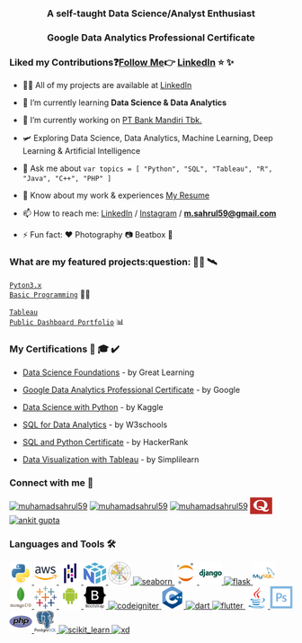 <h3 align="center">A self-taught Data Science/Analyst Enthusiast</h3>
<h3 align="center"> Google Data Analytics Professional Certificate</h3>

### Liked my Contributions:question:[Follow Me](https://github.com/muhamadsahrul59/):point_right: [LinkedIn](https://www.linkedin.com/in/sahrul59) :star: :sparkles:

- 👨‍💻 All of my projects are available at [LinkedIn](https://www.linkedin.com/in/sahrul59) 

- 🌱 I’m currently learning **Data Science & Data Analytics**

- 🔭 I’m currently working on [PT Bank Mandiri Tbk.](https://bankmandiri.co.id/) 

- 🛩️ Exploring Data Science, Data Analytics, Machine Learning, Deep Learning & Artificial Intelligence 

- 💬 Ask me about ``` var topics = [ "Python", "SQL", "Tableau", "R", "Java", "C++", "PHP" ] ```

- 📄 Know about my work & experiences [My Resume](https://www.linkedin.com/in/sahrul59)

- 📫 How to reach me: [LinkedIn](https://www.linkedin.com/in/sahrul59) / [Instagram](https://www.instagram.com/sahrullss) / **m.sahrul59@gmail.com**

- ⚡ Fun fact: :hearts: Photography :camera:  Beatbox :microphone: 

<h3 align="left">What are my featured projects:question: 👨‍💻 🛰️</h3>

<code>[Pyton3.x Basic Programming](https://github.com/muhamadsahrul59/Python3.x_Basic_Programming)</code> 👨‍💻 

<code>[Tableau Public Dashboard Portfolio](https://public.tableau.com/app/profile/muhamad.sahrul)</code> 📊

<h3 align="left">My Certifications 📜 🎓 ✔️</h3>

- [Data Science Foundations](https://olympus1.mygreatlearning.com/course_certificate/HOBNRYZJ) - by Great Learning

- [Google Data Analytics Professional Certificate](https://www.credly.com/badges/d2e30cc0-ed5e-4b8b-a23f-2079eb853740/linked_in_profile) - by Google

- [Data Science with Python](https://www.kaggle.com/learn/certification/sahrul59/python) - by Kaggle

- [SQL for Data Analytics](https://www.w3profile.com/sahrul59) - by W3schools

- [SQL and Python Certificate](https://www.hackerrank.com/sahrul59) - by HackerRank

- [Data Visualization with Tableau](https://simpli-web.app.link/e/nVEkRMLUfxb) - by Simplilearn
 
<h3 align="left">Connect with me 🔗</h3>

<p align="left">

<a href="https://www.linkedin.com/in/sahrul59" target="blank"><img align="center" src="https://raw.githubusercontent.com/rahuldkjain/github-profile-readme-generator/master/src/images/icons/Social/linked-in-alt.svg" alt="muhamadsahrul59" height="30" width="40" /></a>
<a href="https://www.instagram.com/sahrullss_" target="blank"><img align="center" src="https://raw.githubusercontent.com/rahuldkjain/github-profile-readme-generator/master/src/images/icons/Social/instagram.svg" alt="muhamadsahrul59" height="30" width="40" /></a>
<a href="https://www.kaggle.com/sahrul59" target="blank"><img align="center" src="https://raw.githubusercontent.com/rahuldkjain/github-profile-readme-generator/master/src/images/icons/Social/kaggle.svg" alt="muhamadsahrul59" height="30" width="40" /></a>
<a href="https://www.quora.com/profile/Ankit-Gupta-1154" target="blank"><img align="center" src="https://raw.githubusercontent.com/mrankitgupta/mrankitgupta/9a416e5bb1093b13204a0e47d7f7fb3af2c39028/quora-logo-2439.svg" alt="Ankit-Gupta-1154" height="30" width="40" /></a>
<a href="https://www.youtube.com/channel/UCm_krXJhDSLE_Nmo-Y_7-Sg" target="blank"><img align="center" src="https://raw.githubusercontent.com/rahuldkjain/github-profile-readme-generator/master/src/images/icons/Social/youtube.svg" alt="ankit gupta" height="30" width="40" /></a>
</p>

<h3 align="left">Languages and Tools 🛠️ </h3>
<p align="left"> 
<a href="https://www.python.org" target="_blank"> <img src="https://raw.githubusercontent.com/devicons/devicon/master/icons/python/python-original.svg" alt="python" width="40" height="40"/> </a>
<a href="https://aws.amazon.com" target="_blank" rel="noreferrer"> <img src="https://raw.githubusercontent.com/devicons/devicon/master/icons/amazonwebservices/amazonwebservices-original-wordmark.svg" alt="aws" width="40" height="40"/> </a> 
<a href="https://pandas.pydata.org/" target="_blank" rel="noreferrer"> <img src="https://raw.githubusercontent.com/devicons/devicon/2ae2a900d2f041da66e950e4d48052658d850630/icons/pandas/pandas-original.svg" alt="pandas" width="40" height="40"/> </a> 
<a href="https://numpy.org/" target="_blank" rel="noreferrer"> <img src="https://raw.githubusercontent.com/mrankitgupta/mrankitgupta/2a582d085b324cff4917325112229027309ecae3/Numpy-logo.svg" alt="numpy" width="40" height="40"/> </a> 
<a href="https://matplotlib.org/" target="_blank" rel="noreferrer"> <img src="https://raw.githubusercontent.com/mrankitgupta/mrankitgupta/1331979c3208a15be2c2a6177ffc38ced3d6b434/Matplotlib_icon.svg" alt="matplotlib" width="40" height="40"/> </a> 
<a href="https://seaborn.pydata.org" target="_blank" rel="noreferrer"> <img src="https://seaborn.pydata.org/_images/logo-mark-lightbg.svg" alt="seaborn" width="40" height="40"/> </a>
<a href="https://jupyter.org/" target="_blank" rel="noreferrer"> <img src="https://github.com/mrankitgupta/mrankitgupta/blob/main/images/icons8-jupyter.svg" alt="jupyter" width="40" height="40"/> </a>
<a href="https://www.djangoproject.com/" target="_blank" rel="noreferrer"> <img src="https://github.com/mrankitgupta/mrankitgupta/blob/main/images/icons8-django.svg" alt="django" width="40" height="40"/> </a>
<a href="https://flask.palletsprojects.com/" target="_blank"> <img src="https://www.vectorlogo.zone/logos/pocoo_flask/pocoo_flask-icon.svg" alt="flask" width="40" height="40"/> </a>  
<a href="https://www.mysql.com/" target="_blank"> <img src="https://raw.githubusercontent.com/devicons/devicon/master/icons/mysql/mysql-original-wordmark.svg" alt="mysql" width="40" height="40"/> </a>
<a href="https://www.mongodb.com/" target="_blank" rel="noreferrer"> <img src="https://raw.githubusercontent.com/devicons/devicon/master/icons/mongodb/mongodb-original-wordmark.svg" alt="mongodb" width="40" height="40"/> </a>
<a href="https://www.tableau.com/" target="_blank" rel="noreferrer"> <img src="https://raw.githubusercontent.com/mrankitgupta/mrankitgupta/a768d6bf0a001f03327578ae12f8867e4056cbaf/tableau-software.svg" alt="tableau" width="40" height="40"/> </a> 
<a href="https://developer.android.com" target="_blank" rel="noreferrer"> <img src="https://raw.githubusercontent.com/devicons/devicon/master/icons/android/android-original-wordmark.svg" alt="android" width="40" height="40"/> </a>
<a href="https://getbootstrap.com" target="_blank" rel="noreferrer"> <img src="https://raw.githubusercontent.com/devicons/devicon/master/icons/bootstrap/bootstrap-plain-wordmark.svg" alt="bootstrap" width="40" height="40"/> </a>
<a href="https://codeigniter.com" target="_blank" rel="noreferrer"> <img src="https://cdn.worldvectorlogo.com/logos/codeigniter.svg" alt="codeigniter" width="40" height="40"/> </a>
<a href="https://www.w3schools.com/cpp/" target="_blank" rel="noreferrer"> <img src="https://raw.githubusercontent.com/devicons/devicon/master/icons/cplusplus/cplusplus-original.svg" alt="cplusplus" width="40" height="40"/> </a>
<a href="https://dart.dev" target="_blank" rel="noreferrer"> <img src="https://www.vectorlogo.zone/logos/dartlang/dartlang-icon.svg" alt="dart" width="40" height="40"/> </a>
<a href="https://flutter.dev" target="_blank" rel="noreferrer"> <img src="https://www.vectorlogo.zone/logos/flutterio/flutterio-icon.svg" alt="flutter" width="40" height="40"/> </a>
<a href="https://www.java.com" target="_blank" rel="noreferrer"> <img src="https://raw.githubusercontent.com/devicons/devicon/master/icons/java/java-original.svg" alt="java" width="40" height="40"/> </a>
<a href="https://www.photoshop.com/en" target="_blank" rel="noreferrer"> <img src="https://raw.githubusercontent.com/devicons/devicon/master/icons/photoshop/photoshop-line.svg" alt="photoshop" width="40" height="40"/> </a>
<a href="https://www.php.net" target="_blank" rel="noreferrer"> <img src="https://raw.githubusercontent.com/devicons/devicon/master/icons/php/php-original.svg" alt="php" width="40" height="40"/> </a>
<a href="https://www.postgresql.org" target="_blank" rel="noreferrer"> <img src="https://raw.githubusercontent.com/devicons/devicon/master/icons/postgresql/postgresql-original-wordmark.svg" alt="postgresql" width="40" height="40"/> </a>
<a href="https://scikit-learn.org/" target="_blank" rel="noreferrer"> <img src="https://upload.wikimedia.org/wikipedia/commons/0/05/Scikit_learn_logo_small.svg" alt="scikit_learn" width="40" height="40"/> </a>
<a href="https://www.adobe.com/products/xd.html" target="_blank" rel="noreferrer"> <img src="https://cdn.worldvectorlogo.com/logos/adobe-xd.svg" alt="xd" width="40" height="40"/> </a> </p>

</p>
